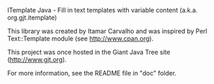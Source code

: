 ITemplate Java - Fill in text templates with variable content
(a.k.a. org.gjt.itemplate)

This  library  was created  by  Itamar  Carvalho  and  was inspired by Perl Text::Template module (see http://www.cpan.org).

This project was once hosted in the Giant Java Tree site (http://www.gjt.org).

For more information, see the README file in "doc" folder.
